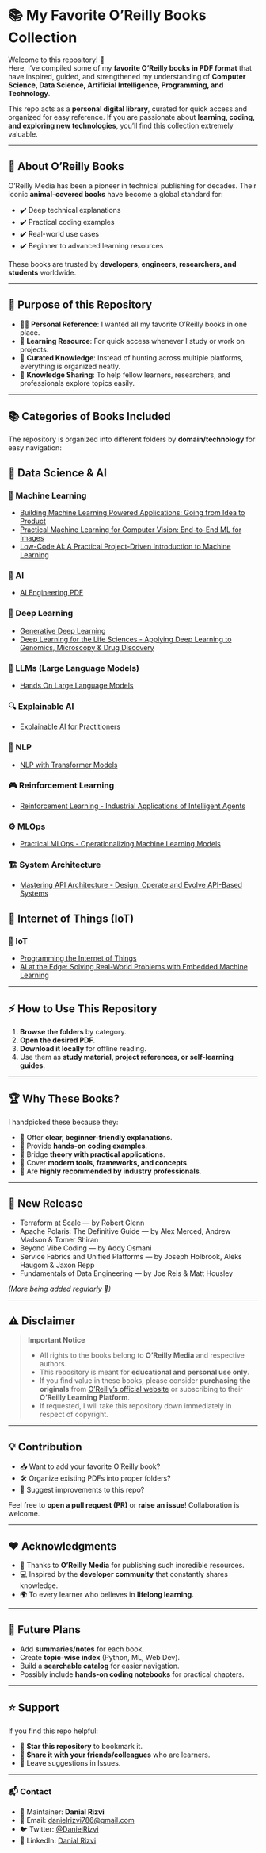 # 📚 My Favorite O’Reilly Books Collection  

Welcome to this repository! 🚀  
Here, I’ve compiled some of my **favorite O’Reilly books in PDF format** that have inspired, guided, and strengthened my understanding of **Computer Science, Data Science, Artificial Intelligence, Programming, and Technology**.  

This repo acts as a **personal digital library**, curated for quick access and organized for easy reference. If you are passionate about **learning, coding, and exploring new technologies**, you’ll find this collection extremely valuable.  

---

## 📖 About O’Reilly Books  

O’Reilly Media has been a pioneer in technical publishing for decades. Their iconic **animal-covered books** have become a global standard for:  

- ✔️ Deep technical explanations  
- ✔️ Practical coding examples  
- ✔️ Real-world use cases  
- ✔️ Beginner to advanced learning resources  

These books are trusted by **developers, engineers, researchers, and students** worldwide.  

---

## 🎯 Purpose of this Repository  

- 🧑‍💻 **Personal Reference**: I wanted all my favorite O’Reilly books in one place.  
- 📘 **Learning Resource**: For quick access whenever I study or work on projects.  
- 📂 **Curated Knowledge**: Instead of hunting across multiple platforms, everything is organized neatly.  
- 📡 **Knowledge Sharing**: To help fellow learners, researchers, and professionals explore topics easily.  

---

## 📚 Categories of Books Included  

The repository is organized into different folders by **domain/technology** for easy navigation:  

## 🔹 Data Science & AI  

### 🤖 Machine Learning
- [Building Machine Learning Powered Applications: Going from Idea to Product](Data-Science-and-AI/Machine-Learning/Building-Machine-Learning-Powered-Applications-Going-from-Idea-to-Product.pdf)
- [Practical Machine Learning for Computer Vision: End-to-End ML for Images](Data-Science-and-AI/Machine-Learning/Practical-Machine-Learning-for-Computer-Vsion-End-to-End-Machine-Learning-for-Images.pdf)
- [Low-Code AI: A Practical Project-Driven Introduction to Machine Learning](Data-Science-and-AI/Machine-Learning/Low-Code-AI-A-Practical-Project-Driven-Introduction-to-Machine-Learning.pdf)

### 🧠 AI
- [AI Engineering PDF](Data-Science-and-AI/AI/AI%20Engineering.pdf)

### 🔬 Deep Learning
- [Generative Deep Learning](Data-Science-and-AI/Deep-Learning/Generative-Deep-Learning.pdf)
- [Deep Learning for the Life Sciences - Applying Deep Learning to Genomics, Microscopy & Drug Discovery](Data-Science-and-AI/Deep-Learning/Deep-Learning-for-the-Life-Sciences-Applying-Deep-Learning-to-Genomics-Microscopy-Drug-Discovery.pdf)

### 📖 LLMs (Large Language Models)
- [Hands On Large Language Models](Data-Science-and-AI/LLMs/Hands-On-Large-Language-Models.pdf)

### 🔍 Explainable AI
- [Explainable AI for Practitioners](Data-Science-and-AI/Explainable-AI/Explainable-AI-for-Practitioners.pdf)

### 💬 NLP
- [NLP with Transformer Models](Data-Science-and-AI/NLP/NLP-with-Transformer-Models.pdf)

### 🎮 Reinforcement Learning
- [Reinforcement Learning - Industrial Applications of Intelligent Agents](Data-Science-and-AI/Reinforcement-Learning/Reinforcement-Learning-Industrial-Applications-of-Intelligent-Agents.pdf)

### ⚙️ MLOps
- [Practical MLOps - Operationalizing Machine Learning Models](Data-Science-and-AI/MLOps/Practical-MLOps-Operationalizing-Machine-Learning-Models.pdf)

### 🏗️ System Architecture
- [Mastering API Architecture - Design, Operate and Evolve API-Based Systems](Data-Science-and-AI/System-Architecture/Mastering-API-Architecture-Design-Operate-and-Evolve-API-Based-Systems.pdf)

## 🔹 Internet of Things (IoT)
### 💬 IoT
- [Programming the Internet of Things](Data-Science-and-AI/IoT/Programming-The-Internet-of-Things.pdf)  
- [AI at the Edge: Solving Real-World Problems with Embedded Machine Learning](Data-Science-and-AI/IoT/AI-at-the-Edge-Solving-Real-World-Problems-with-Embedded-Machine-Learning.pdf)  

---

## ⚡ How to Use This Repository  

1. **Browse the folders** by category.  
2. **Open the desired PDF**.  
3. **Download it locally** for offline reading.  
4. Use them as **study material, project references, or self-learning guides**.  

---

## 🏆 Why These Books?  

I handpicked these because they:  
- 🌟 Offer **clear, beginner-friendly explanations**.  
- 🌟 Provide **hands-on coding examples**.  
- 🌟 Bridge **theory with practical applications**.  
- 🌟 Cover **modern tools, frameworks, and concepts**.  
- 🌟 Are **highly recommended by industry professionals**.  

---

## 📌 New Release 

- Terraform at Scale — by Robert Glenn 
- Apache Polaris: The Definitive Guide — by Alex Merced, Andrew Madson & Tomer Shiran 
- Beyond Vibe Coding — by Addy Osmani 
- Service Fabrics and Unified Platforms — by Joseph Holbrook, Aleks Haugom & Jaxon Repp
- Fundamentals of Data Engineering — by Joe Reis & Matt Housley

_(More being added regularly 🚀)_  

---

## ⚠️ Disclaimer  

> **Important Notice**  
> - All rights to the books belong to **O’Reilly Media** and respective authors.  
> - This repository is meant for **educational and personal use only**.  
> - If you find value in these books, please consider **purchasing the originals** from [O’Reilly’s official website](https://www.oreilly.com/) or subscribing to their **O’Reilly Learning Platform**.  
> - If requested, I will take this repository down immediately in respect of copyright.  

---

## 💡 Contribution  

- 📥 Want to add your favorite O’Reilly book?  
- 🛠️ Organize existing PDFs into proper folders?  
- 📝 Suggest improvements to this repo?  

Feel free to **open a pull request (PR)** or **raise an issue**! Collaboration is welcome.  

---

## ❤️ Acknowledgments  

- 🙏 Thanks to **O’Reilly Media** for publishing such incredible resources.  
- 💻 Inspired by the **developer community** that constantly shares knowledge.  
- 🌍 To every learner who believes in **lifelong learning**.  

---

## 🚀 Future Plans  

- Add **summaries/notes** for each book.  
- Create **topic-wise index** (Python, ML, Web Dev).  
- Build a **searchable catalog** for easier navigation.  
- Possibly include **hands-on coding notebooks** for practical chapters.  

---

## ⭐ Support  

If you find this repo helpful:  

- 🌟 **Star this repository** to bookmark it.  
- 🔄 **Share it with your friends/colleagues** who are learners.  
- 📝 Leave suggestions in Issues.  

---

### 📬 Contact  

- 👤 Maintainer: **Danial Rizvi**  
- 📧 Email: danielrizvi786@gmail.com 
- 🐦 Twitter: [@DanielRizvi](https://x.com/DanielRizvi)  
- 💼 LinkedIn: [Danial Rizvi](https://www.linkedin.com/in/danial-rizvi-531758214/)

 
